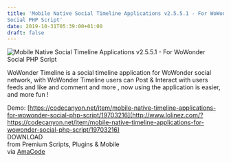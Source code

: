 ```yaml
---
title: 'Mobile Native Social Timeline Applications v2.5.5.1 - For WoWonder
Social PHP Script'
date: 2019-10-31T05:39:00+01:00
draft: false
---
```


![Mobile Native Social Timeline Applications v2.5.5.1 - For WoWonder Social PHP Script](http://www.codelist.cc/uploads/posts/2019-10/1572496580_wowondermobileapp.jpg "Mobile Native Social Timeline Applications v2.5.5.1 - For WoWonder Social PHP Script")  
  
WoWonder Timeline is a social timeline application for WoWonder social network, with WoWonder Timeline users can Post & Interact with users feeds and like and comment and more , now using the application is easier, and more fun !  
  
Demo: [https://codecanyon.net/item/mobile-native-timeline-applications-for-wowonder-social-php-script/19703216](http://www.lolinez.com/?https://codecanyon.net/item/mobile-native-timeline-applications-for-wowonder-social-php-script/19703216)  
DOWNLOAD  
from Premium Scripts, Plugins & Mobile  
via [AmaCode](https://amazcode.ooo)